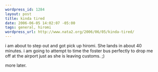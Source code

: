 ```yaml
--- 
wordpress_id: 1284
layout: post
title: kinda tired
date: 2006-06-05 14:02:07 -05:00
tags: general, hiromi
wordpress_url: http://www.nata2.org/2006/06/05/kinda-tired/
---
```

i am about to step out and got pick up hiromi. She lands in about 40 minutes. i am going to attempt to time the foster bus perfectly to drop me off at the airport just as she is leaving customs. ;)

more later.
